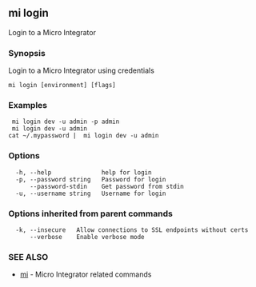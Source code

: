 ## mi login

Login to a Micro Integrator

### Synopsis

Login to a Micro Integrator using credentials

```
mi login [environment] [flags]
```

### Examples

```
 mi login dev -u admin -p admin
 mi login dev -u admin
cat ~/.mypassword |  mi login dev -u admin
```

### Options

```
  -h, --help              help for login
  -p, --password string   Password for login
      --password-stdin    Get password from stdin
  -u, --username string   Username for login
```

### Options inherited from parent commands

```
  -k, --insecure   Allow connections to SSL endpoints without certs
      --verbose    Enable verbose mode
```

### SEE ALSO

* [mi](mi.md)	 - Micro Integrator related commands

